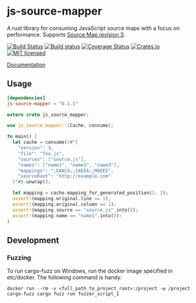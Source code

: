 # js-source-mapper

A rust library for consuming JavaScript source maps with a focus on performance.
Supports [Source Map revision 3](https://docs.google.com/document/d/1U1RGAehQwRypUTovF1KRlpiOFze0b-_2gc6fAH0KY0k/edit).

[![Build Status](https://travis-ci.org/awestroke/js-source-mapper.svg?branch=master)](https://travis-ci.org/awestroke/js-source-mapper)
[![Build status](https://ci.appveyor.com/api/projects/status/0biffgxl3p49ici3?svg=true)](https://ci.appveyor.com/project/awestroke/js-source-mapper)
[![Coverage Status](https://coveralls.io/repos/github/awestroke/js-source-mapper/badge.svg?branch=master)](https://coveralls.io/github/awestroke/js-source-mapper?branch=master)
[![Crates.io](https://img.shields.io/crates/v/js-source-mapper.svg)](https://crates.io/crates/js-source-mapper)
[![MIT licensed](https://img.shields.io/badge/license-MIT-blue.svg)](./LICENSE)

[Documentation](http://awestroke.github.io/js-source-mapper)

## Usage

```toml
[dependencies]
js-source-mapper = "0.1.1"
```

```rust
extern crate js_source_mapper;

use js_source_mapper::{Cache, consume};

fn main() {
  let cache = consume(r#"{
    "version": 3,
    "file": "foo.js",
    "sources": ["source.js"],
    "names": ["name1", "name1", "name3"],
    "mappings": ";EAACA;;IAEEA;;MAEEE",
    "sourceRoot": "http://example.com"
  }"#).unwrap();

  let mapping = cache.mapping_for_generated_position(2, 2);
  assert!(mapping.original.line == 1);
  assert!(mapping.original.column == 1);
  assert!(mapping.source == "source.js".into());
  assert!(mapping.name == "name1".into());
}
```

## Development

### Fuzzing
To run cargo-fuzz on Windows, run the docker image specified in etc/docker.
The following command is handy:
```
docker run --rm -v <full_path_to_project_root>:/project -w /project cargo-fuzz cargo fuzz run fuzzer_script_1
```
